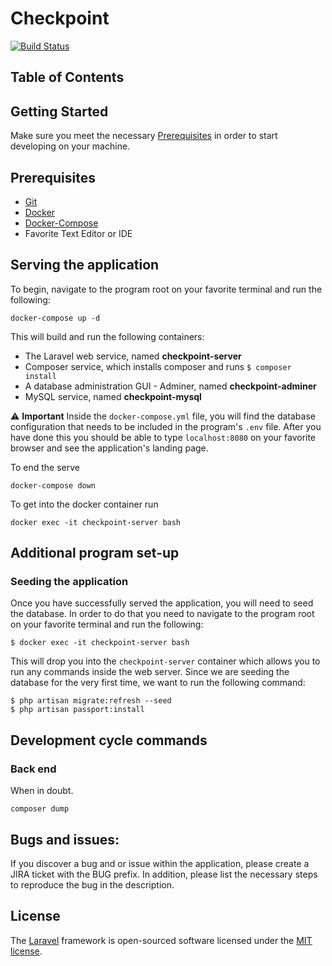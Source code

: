 # Checkpoint

[![Build Status](https://travis-ci.com/csun-metalab/checkpoint.svg?branch=dev)](https://travis-ci.com/csun-metalab/checkpoint)

## Table of Contents

## Getting Started

Make sure you meet the necessary [Prerequisites](#prerequisites) in order to start developing on your machine.

## Prerequisites

-   [Git](https://git-scm.com/downloads)
-   [Docker](https://docs.docker.com/install/)
-   [Docker-Compose](https://docs.docker.com/compose/install/)
-   Favorite Text Editor or IDE

## Serving the application

To begin, navigate to the program root on your favorite terminal and run the following:

```
docker-compose up -d
```

This will build and run the following containers:

-   The Laravel web service, named **checkpoint-server**
-   Composer service, which installs composer and runs `$ composer install`
-   A database administration GUI - Adminer, named **checkpoint-adminer**
-   MySQL service, named **checkpoint-mysql**

⚠️ **Important** Inside the `docker-compose.yml` file, you will find the database configuration that needs to be included in the program's `.env` file. After you have done this you should be able to type `localhost:8080` on your favorite browser and see the application's landing page.

To end the serve

```
docker-compose down
```

To get into the docker container run

```
docker exec -it checkpoint-server bash
```

## Additional program set-up

### Seeding the application

Once you have successfully served the application, you will need to seed the database. In order to do that you need to navigate to the program root on your favorite terminal and run the following:

```
$ docker exec -it checkpoint-server bash
```

This will drop you into the `checkpoint-server` container which allows you to run any commands inside the web server. Since we are seeding the database for the very first time, we want to run the following command:

```
$ php artisan migrate:refresh --seed
$ php artisan passport:install
```

## Development cycle commands

### Back end

When in doubt.

```
composer dump
```

## Bugs and issues:

If you discover a bug and or issue within the application, please create a JIRA ticket with the BUG prefix. In addition, please list the necessary steps to reproduce the bug in the description.

## License

The [Laravel](https://laravel.com/) framework is open-sourced software licensed under the [MIT license](http://opensource.org/licenses/MIT).
